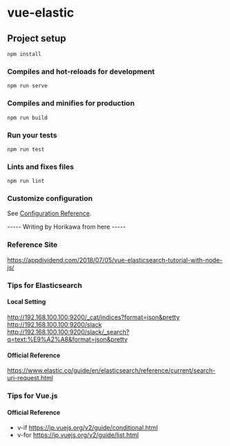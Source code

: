 # vue-elastic

## Project setup
```
npm install
```

### Compiles and hot-reloads for development
```
npm run serve
```

### Compiles and minifies for production
```
npm run build
```

### Run your tests
```
npm run test
```

### Lints and fixes files
```
npm run lint
```

### Customize configuration
See [Configuration Reference](https://cli.vuejs.org/config/).


----- Writing by Horikawa from here -----

### Reference Site
https://appdividend.com/2018/07/05/vue-elasticsearch-tutorial-with-node-js/


### Tips for Elasticsearch

#### Local Setting
http://192.168.100.100:9200/_cat/indices?format=json&pretty  
http://192.168.100.100:9200/slack  
http://192.168.100.100:9200/slack/_search?q=text:%E9%A2%A8&format=json&pretty  

#### Official Reference
https://www.elastic.co/guide/en/elasticsearch/reference/current/search-uri-request.html

### Tips for Vue.js

#### Official Reference
- v-if
https://jp.vuejs.org/v2/guide/conditional.html
- v-for
https://jp.vuejs.org/v2/guide/list.html
